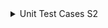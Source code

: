   <details> <summary> Unit Test Cases S2</summary>
  <p>
    
    
| Test Case ID# | Test case description | Test steps | Expected result | Prerequisites | Executed by | Tested by | Pass/Fail | Path for Result |
| --- | --- | --- | --- | --- | --- | --- | --- | --- |
| 1 | User must signup with valid username and password. | Fillup the details for signup and next page will be login page. | Successfully signup and landing to login page. | https://newsapi.org/ and valid URL| Cristofer | Zal | Fail | https://github.com/CC862/CS684_Team404/blob/8b61aa665f0a8ad1e1e0a2c86c00a62f1b81b466/public/Images/signup_test.png |
| 2 | User must signup with valid username and password. | Fillup the details for signup and next page will be login page. | Successfully signup and landing to login page. | https://newsapi.org/ and valid URL| Cristofer | Zal | Pass | https://github.com/CC862/CS684_Team404/blob/8b61aa665f0a8ad1e1e0a2c86c00a62f1b81b466/public/Images/signin_test.png |
| 3 | Default landing page should display the news article from the General Category. | Run your project and it should land you on articles page without login | News article fetch from the API from general category. | https://newsapi.org/ and valid URL| Joshua | Zal | Pass | https://github.com/CC862/CS684_Team404/blob/8b61aa665f0a8ad1e1e0a2c86c00a62f1b81b466/public/Images/app_test.png  |
| 4 | Categories preferences should be displayed in the Dashboard when a users with preferences is signed in. | Run the project with a signed in users which has a preference category Technology| Should display news articles are from the technology. | https://newsapi.org/ and valid URL | Joshua | Zal | Pass | https://github.com/CC862/CS684_Team404/blob/8b61aa665f0a8ad1e1e0a2c86c00a62f1b81b466/public/Images/dashboard_test.png |
| 5 |  Signin and click and display general category news. | Run the project and sign in with a user shpowing news of general category. | News from the general category should be displayed. | Valid URL for setting pages| Joshua | Zal | Pass | https://github.com/CC862/CS684_Team404/blob/8b61aa665f0a8ad1e1e0a2c86c00a62f1b81b466/public/Images/general_test.png |    
| 6 | Updating preferences should allow users to change their preference of news articles being displayed. | Run the project and sign into a user with the category preference and then update it to another preference. | After selecting the new category user should be seeing the news articles from the new category. | Valid URL for setting pages| Joshua | Zal | Pass | https://github.com/CC862/CS684_Team404/blob/8b61aa665f0a8ad1e1e0a2c86c00a62f1b81b466/public/Images/setting_test.png |   
| 7 | Updating preferences should not show the old category. | Run the project and sign into a user with the category preference and then update it to another preference. | After selecting the new category user should no longer be seeing the news articles from the old category. | Valid URL for setting pages| Joshua | Zal | Pass | https://github.com/CC862/CS684_Team404/blob/8b61aa665f0a8ad1e1e0a2c86c00a62f1b81b466/public/Images/removeoldsetting_test.png | 
| 8 | User changes the category and only that category should display. | Run the project and sign into a user change category and display particular news of category. | After selecting the new category user should see the news articles that selected. | Valid URL for setting pages| Joshua | Zal | Pass | https://github.com/CC862/CS684_Team404/blob/8b61aa665f0a8ad1e1e0a2c86c00a62f1b81b466/public/Images/setting_test.png |
| 9 |  Sign out should return the default General category on news articles to be displayed| Run the project and sign in with a user that has a preference category that does not include general. And then sign out from that user. | News from the general category should be displayed. | Valid URL for setting pages| Joshua | Zal | Pass | https://github.com/CC862/CS684_Team404/blob/8b61aa665f0a8ad1e1e0a2c86c00a62f1b81b466/public/Images/signout_test.png | 
| 10 | User must signup with valid username and password. | Fillup the details for signup and next page will be login page. | Successfully signup and landing to login page. | https://newsapi.org/ and valid URL| Cristofer | Zal | Pass | https://github.com/CC862/CS684_Team404/blob/8b61aa665f0a8ad1e1e0a2c86c00a62f1b81b466/public/Images/signup_test.png |


  </p> 
  </details>
